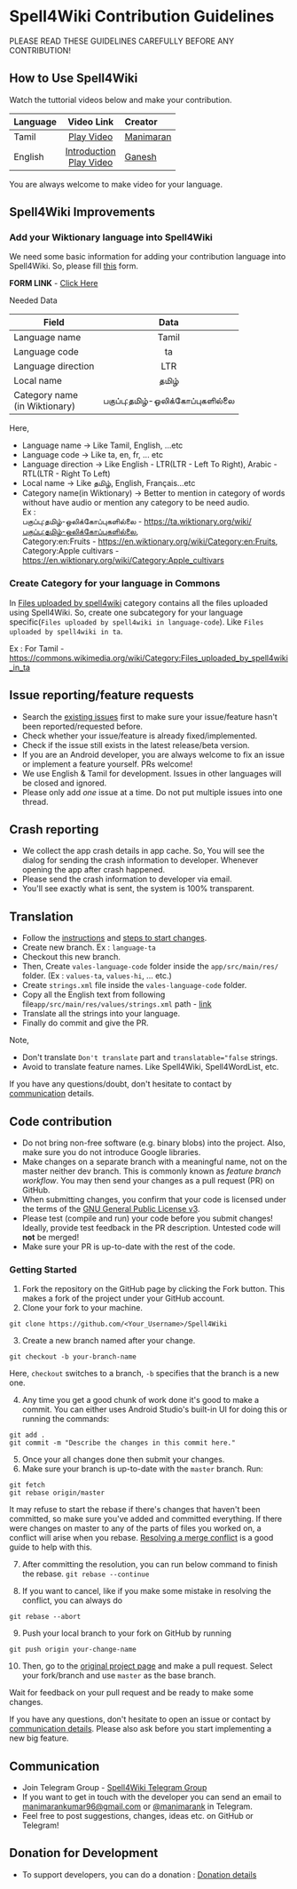 Spell4Wiki Contribution Guidelines
==================================

PLEASE READ THESE GUIDELINES CAREFULLY BEFORE ANY CONTRIBUTION!

## How to Use Spell4Wiki

Watch the tuttorial videos below and make your contribution.

| Language        | Video Link     | Creator |
| :------------- | :-------------: | :------------- |
| Tamil     | [Play Video](https://youtu.be/4y5I1sUW1ys) | [Manimaran](https://commons.wikimedia.org/wiki/User:Manimaran96) |
| English   | [Introduction](https://youtu.be/IMku3FL7s3I)<br/>[Play Video](https://youtu.be/Fu4kQcv04kA) | [Ganesh](https://commons.wikimedia.org/wiki/User:Libreaim)


You are always welcome to make video for your language.


## Spell4Wiki Improvements

### Add your Wiktionary language into Spell4Wiki

We need some basic information for adding your contribution language into Spell4Wiki.
So, please fill [this](https://docs.google.com/forms/d/e/1FAIpQLSciqHNw1ZtH1kp2zz2DlKFmIbRZw2K7fhcJdxYNAr6TiAsN2A/viewform) form.

**FORM LINK** - [Click Here](https://docs.google.com/forms/d/e/1FAIpQLSciqHNw1ZtH1kp2zz2DlKFmIbRZw2K7fhcJdxYNAr6TiAsN2A/viewform)

Needed Data
 
| Field        | Data           |
| ------------- |:-------------:|
| Language name     | Tamil |  |
| Language code      | ta      |
| Language direction | LTR     |
| Local name | தமிழ் |
| Category name<br/>(in Wiktionary) | பகுப்பு:தமிழ்-ஒலிக்கோப்புகளில்லை |

Here,
* Language name -> Like Tamil, English, ...etc
* Language code -> Like ta, en, fr, ... etc
* Language direction -> Like English - LTR(LTR - Left To Right), Arabic - RTL(LTR - Right To Left)
* Local name -> Like தமிழ், English, Français...etc
* Category name(in Wiktionary) -> Better to mention in category of words without have audio or mention any category to be need audio. <br/>
Ex : <br/>
பகுப்பு:தமிழ்-ஒலிக்கோப்புகளில்லை - https://ta.wiktionary.org/wiki/பகுப்பு:தமிழ்-ஒலிக்கோப்புகளில்லை, <br/>
Category:en:Fruits - https://en.wiktionary.org/wiki/Category:en:Fruits, <br/>
Category:Apple cultivars - https://en.wiktionary.org/wiki/Category:Apple_cultivars


### Create Category for your language in Commons

In [Files uploaded by spell4wiki](https://commons.wikimedia.org/wiki/Category:Files_uploaded_by_spell4wiki) category contains all the files uploaded using Spell4Wiki.
So, create one subcategory for your language specific(```Files uploaded by spell4wiki in language-code```). Like ```Files uploaded by spell4wiki in ta```.

Ex : For Tamil - https://commons.wikimedia.org/wiki/Category:Files_uploaded_by_spell4wiki_in_ta
 

## Issue reporting/feature requests

* Search the [existing issues](https://github.com/manimaran96/Spell4Wiki/issues) first to make sure your issue/feature
hasn't been reported/requested before.
* Check whether your issue/feature is already fixed/implemented.
* Check if the issue still exists in the latest release/beta version.
* If you are an Android developer, you are always welcome to fix an issue or implement a feature yourself. PRs welcome!
* We use English & Tamil for development. Issues in other languages will be closed and ignored.
* Please only add *one* issue at a time. Do not put multiple issues into one thread.

## Crash reporting

* We collect the app crash details in app cache. So, You will see the dialog for sending the crash information to developer. Whenever opening the app after crash happened. 
* Please send the crash information to developer via email. 
* You'll see exactly what is sent, the system is 100% transparent.


## Translation

* Follow the [instructions](#code-contribution) and [steps to start changes](#getting-started).
* Create new branch. Ex : ```language-ta``` 
* Checkout this new branch.
* Then, Create ```vales-language-code``` folder inside the ```app/src/main/res/``` folder. (Ex : ```values-ta```, ```values-hi```, ... etc.)
* Create ```strings.xml``` file inside the ```vales-language-code``` folder.
* Copy all the English text from following file```app/src/main/res/values/strings.xml``` path - [link](https://github.com/manimaran96/Spell4Wiki/blob/master/app/src/main/res/values/strings.xml)
* Translate all the strings into your language.
* Finally do commit and give the PR.

Note,
* Don't translate ```Don't translate``` part and ```translatable="false``` strings.
* Avoid to translate feature names. Like Spell4Wiki, Spell4WordList, etc.

If you have any questions/doubt, don't hesitate to contact by <a href="#communication">communication</a> details.

## Code contribution

* Do not bring non-free software (e.g. binary blobs) into the project. Also, make sure you do not introduce Google
  libraries.
* Make changes on a separate branch with a meaningful name, not on the master neither dev branch. This is commonly known as *feature branch workflow*. You
  may then send your changes as a pull request (PR) on GitHub.
* When submitting changes, you confirm that your code is licensed under the terms of the
  [GNU General Public License v3](https://www.gnu.org/licenses/gpl-3.0.html).
* Please test (compile and run) your code before you submit changes! Ideally, provide test feedback in the PR
  description. Untested code will **not** be merged!
* Make sure your PR is up-to-date with the rest of the code.

### Getting Started
1. Fork the repository on the GitHub page by clicking the Fork button. This makes a fork of the project under your GitHub account.
2. Clone your fork to your machine. 
```
git clone https://github.com/<Your_Username>/Spell4Wiki
```
3. Create a new branch named after your change. 
```
git checkout -b your-branch-name
``` 
Here, ```checkout``` switches to a branch, ```-b``` specifies that the branch is a new one.

4. Any time you get a good chunk of work done it's good to make a commit. You can either uses Android Studio's built-in UI for doing this or running the commands:
```
git add .
git commit -m "Describe the changes in this commit here."
```
5. Once your all changes done then submit your changes. 
6. Make sure your branch is up-to-date with the ```master``` branch. Run:
```
git fetch
git rebase origin/master
```
It may refuse to start the rebase if there's changes that haven't been committed, so make sure you've added and committed everything. 
If there were changes on master to any of the parts of files you worked on, a conflict will arise when you rebase. 
[Resolving a merge conflict](https://help.github.com/articles/resolving-a-merge-conflict-using-the-command-line) is a good guide to help with this. 

7. After committing the resolution, you can run below command to finish the rebase.
```git rebase --continue``` 

8. If you want to cancel, like if you make some mistake in resolving the conflict, you can always do 
```
git rebase --abort
```
9. Push your local branch to your fork on GitHub by running 
```
git push origin your-change-name
```
10. Then, go to the [original project page](https://github.com/manimaran96/Spell4Wiki/) and make a pull request. Select your fork/branch and use ```master``` as the base branch.

Wait for feedback on your pull request and be ready to make some changes.

If you have any questions, don't hesitate to open an issue or contact by <a href="#communication">communication details</a>. 
Please also ask before you start implementing a new big feature.

## Communication

* Join Telegram Group - [Spell4Wiki Telegram Group](https://t.me/spell4wiki) 
* If you want to get in touch with the developer you can send an email to <a href="mailto:manimarankumar96@gmail.com">manimarankumar96@gmail.com</a> or [@manimarank](https://t.me/manimaran_k) in Telegram.
* Feel free to post suggestions, changes, ideas etc. on GitHub or Telegram!

## Donation for Development
* To support developers, you can do a donation : [Donation details](https://github.com/manimaran96/Spell4Wiki/blob/master/docs/DONATION.md#donation--spell4wiki-app)

